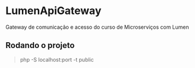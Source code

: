 # LumenApiGateway
Gateway de comunicação e acesso do curso de Microserviços com Lumen

## Rodando o projeto

> php -S localhost:port -t public 

